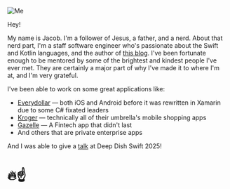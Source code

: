 ![Me](https://jacobzivandesign.com/images/memoji.png)


Hey!

My name is Jacob. I'm a follower of Jesus, a father, and a nerd. About that nerd part, I'm a staff software engineer who's passionate about the Swift and Kotlin languages, and the author of [this blog](https://jacobzivandesign.com). I've been fortunate enough to be mentored by some of the brightest and kindest people I've ever met. They are certainly a major part of why I've made it to where I'm at, and I'm very grateful.

I've been able to work on some great applications like:
- [Everydollar](https://apps.apple.com/us/app/everydollar-personal-budget/id942571931) — both iOS and Android before it was rewritten in Xamarin due to some C# fixated leaders
- [Kroger](https://apps.apple.com/us/developer/the-kroger-co/id403901189?see-all=i-phonei-pad-apps) — technically all of their umbrella's mobile shopping apps
- [Gazelle](https://www.ramseysolutions.com/gazelle) — A Fintech app that didn't last
- And others that are private enterprise apps


And I was able to give a [talk](https://youtu.be/442sw_sNQ6k?t=13312) at Deep Dish Swift 2025!

# 🔥☝️
